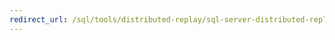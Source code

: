 ```yaml
---
redirect_url: /sql/tools/distributed-replay/sql-server-distributed-replay?view=sql-server-2014
---
```

